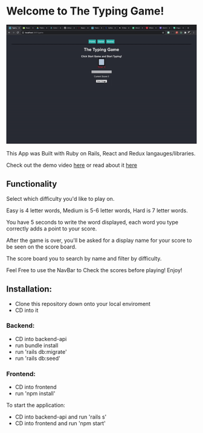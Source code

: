 # Welcome to The Typing Game!

 ![alt-text](/frontend/src/gif/typing.gif)


This App was Built with Ruby on Rails, React and Redux langauges/libraries. 

Check out the demo video [here](https://drive.google.com/file/d/1Rrt2VFNhYFobtLjD1-xlZIbDNAxaldDm/view?usp=sharing) or read about it [here](https://dev.to/mindful_developer/react-redux-project-aaj)

## Functionality
 Select which difficulty you'd like to play on. 
 
 Easy is 4 letter words, Medium is 5-6 letter words, Hard is 7 letter words. 
 
 You have 5 seconds to write the word displayed, each word you type correctly adds a point to your score.
 
 After the game is over, you'll be asked for a display name for your score to be seen on the score board. 
 
 The score board you to search by name and filter by difficulty.
 
 Feel Free to use the NavBar to Check the scores before playing! Enjoy!


## Installation:
- Clone this repository down onto your local enviroment
- CD into it

### Backend:
- CD into backend-api
- run bundle install
- run 'rails db:migrate'
- run 'rails db:seed'

### Frontend:
- CD into frontend
- run 'npm install'


To start the application:

- CD into backend-api and run 'rails s'
- CD into frontend and run 'npm start'





